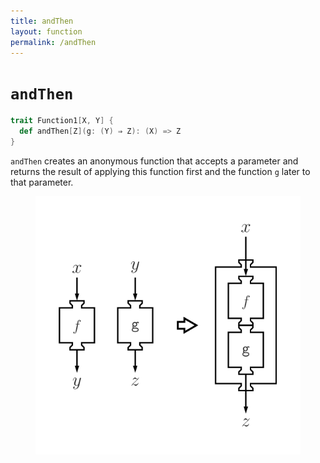```yaml
---
title: andThen
layout: function
permalink: /andThen
---
```


# `andThen`

~~~ scala
trait Function1[X, Y] {
  def andThen[Z](g: (Y) ⇒ Z): (X) => Z
}
~~~

`andThen` creates an anonymous function that accepts a parameter and returns the result of applying this function first and the function `g` later to that parameter.

<figure class="diagram">
  <img src="images/andThen.svg" alt="andThen function">
  <!-- <figcaption class="diagram-desc"></figcaption> -->
</figure>
